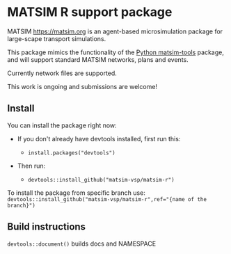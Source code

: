 # MATSIM R support package

MATSIM <https://matsim.org> is an agent-based microsimulation package for large-scape transport simulations. 

This package mimics the functionality of the [Python matsim-tools](https://pypi.org/project/matsim-tools) package, and will support standard MATSIM networks, plans and events. 

Currently network files are supported.

This work is ongoing and submissions are welcome!

## Install

You can install the package right now:

- If you don't already have devtools installed, first run this:  
  - `install.packages("devtools")`

- Then run: 
  - `devtools::install_github("matsim-vsp/matsim-r")`

To install the package from specific branch use:
`devtools::install_github("matsim-vsp/matsim-r",ref="{name of the branch}")`

## Build instructions

`devtools::document()` builds docs and NAMESPACE


